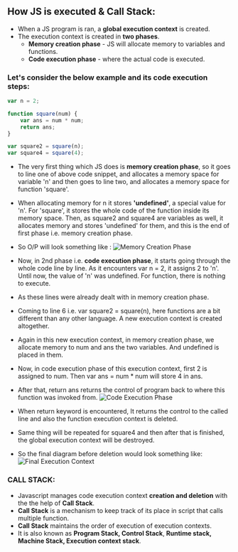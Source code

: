 ## How JS is executed & Call Stack:
 
-   When a JS program is ran, a **global execution context** is created.
-   The execution context is created in **two phases**.
    -   **Memory creation phase** - JS will allocate memory to variables and functions.
    -   **Code execution phase** - where the actual code is executed.

### Let's consider the below example and its code execution steps:

```js
var n = 2;

function square(num) {
    var ans = num * num;
    return ans;
}

var square2 = square(n);
var square4 = square(4);
```

-   The very first thing which JS does is **memory creation phase**, so it goes to line one of above code snippet, and allocates a memory space for variable 'n' and then goes to line two, and allocates a memory space for function 'square'.
-   When allocating memory for n it stores **'undefined'**, a special value for 'n'. For 'square', it stores the whole code of the function inside its memory space. Then, as square2 and square4 are variables as well, it allocates memory and stores 'undefined' for them, and this is the end of first phase i.e. memory creation phase.

-   So O/P will look something like :
    ![Memory Creation Phase](https://alok722.github.io/namaste-javascript-notes/assets/phase1.jpg)

-   Now, in 2nd phase i.e. **code execution phase**, it starts going through the whole code line by line. As it encounters var n = 2, it assigns 2 to 'n'. Until now, the value of 'n' was undefined. For function, there is nothing to execute.
-   As these lines were already dealt with in memory creation phase.
-   Coming to line 6 i.e. var square2 = square(n), here functions are a bit different than any other language. A new
    execution context is created altogether.
-   Again in this new execution context, in memory creation phase, we allocate memory to num and ans the two variables. And undefined is placed in them.
-   Now, in code execution phase of this execution context, first 2 is assigned to num. Then var ans = num \* num will store 4 in ans.
-   After that, return ans returns the control of program back to where this function was invoked from.
    ![Code Execution Phase](https://alok722.github.io/namaste-javascript-notes/assets/phase2.jpg)
-   When return keyword is encountered, It returns the control to the called line and also the function execution context is
    deleted.
-   Same thing will be repeated for square4 and then after that is finished, the global execution context will be
    destroyed.
-   So the final diagram before deletion would look something like:
    ![Final Execution Context](hhttps://alok722.github.io/namaste-javascript-notes/assets/final_execution_context.jpg)

### CALL STACK:

-   Javascript manages code execution context **creation and deletion** with the the help of **Call Stack**.
-   **Call Stack** is a mechanism to keep track of its place in script that calls multiple function.
-   **Call Stack** maintains the order of execution of execution contexts.
-   It is also known as **Program Stack, Control Stack**,
    **Runtime stack, Machine Stack, Execution context stack**.
